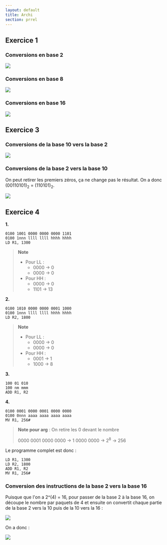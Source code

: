 ```yaml
---
layout: default
title: Archi
section: prrel
---
```


## Exercice 1

### Conversions en base 2

![](base2.svg)

### Conversions en base 8

![](base8.svg)

### Conversions en base 16

![](base16.svg)

## Exercice 3

### Conversions de la base 10 vers la base 2

![](base10to2.svg)

### Conversions de la base 2 vers la base 10

On peut retirer les premiers zéros, ça ne change pas le résultat. On a donc
(00110101)<sub>2</sub> = (110101)<sub>2</sub>.

![](base2to10.svg)

## Exercice 4

**1.**

~~~
0100 1001 0000 0000 0000 1101
0100 1nnn llll llll hhhh hhhh
LD R1, 1300
~~~

> **Note**
>
> * Pour LL :
>   * 0000 -> 0
>   * 0000 -> 0
> * Pour HH :
>   * 0000 -> 0
>   * 1101 -> 13

**2.**

~~~
0100 1010 0000 0000 0001 1000
0100 1nnn llll llll hhhh hhhh
LD R2, 1800
~~~

> **Note**
>
> * Pour LL :
>   * 0000 -> 0
>   * 0000 -> 0
> * Pour HH :
>   * 0001 -> 1
>   * 1000 -> 8

**3.**

~~~
100 01 010
100 nm mmm
ADD R1, R2
~~~

**4.**

~~~
0100 0001 0000 0001 0000 0000
0100 0nnn aaaa aaaa aaaa aaaa
MV R1, 256#
~~~

> **Note pour arg** : On retire les 0 devant le nombre
>
> 0000 0001 0000 0000 -> 1 0000 0000 -> 2<sup>8</sup> -> 256

Le programme complet est donc :

~~~
LD R1, 1300
LD R2, 1800
ADD R1, R2
MV R1, 256#
~~~

### Conversion des instructions de la base 2 vers la base 16

Puisque que l'on a 2^(4) = 16, pour passer de la base 2 à la base 16, on découpe le nombre par paquets de 4 et ensuite on convertit chaque partie de la base 2 vers la 10 puis de la 10 vers la 16 :

![](conversions.svg)

On a donc :

![](values.svg)
